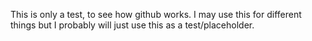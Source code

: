 This is only a test, to see how github works.
I may use this for different things
but I probably will just use this as a test/placeholder.
